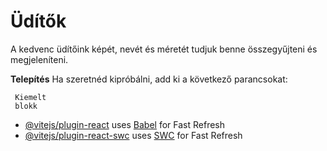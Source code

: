 # Üdítők

A kedvenc üdítőink képét, nevét és méretét tudjuk benne összegyűjteni és megjeleníteni.

**Telepítés**
Ha szeretnéd kipróbálni, add ki a következő parancsokat:

``` // szürke dobozban
 Kiemelt
 blokk
 ``` 

- [@vitejs/plugin-react](https://github.com/vitejs/vite-plugin-react/blob/main/packages/plugin-react/README.md) uses [Babel](https://babeljs.io/) for Fast Refresh
- [@vitejs/plugin-react-swc](https://github.com/vitejs/vite-plugin-react-swc) uses [SWC](https://swc.rs/) for Fast Refresh
